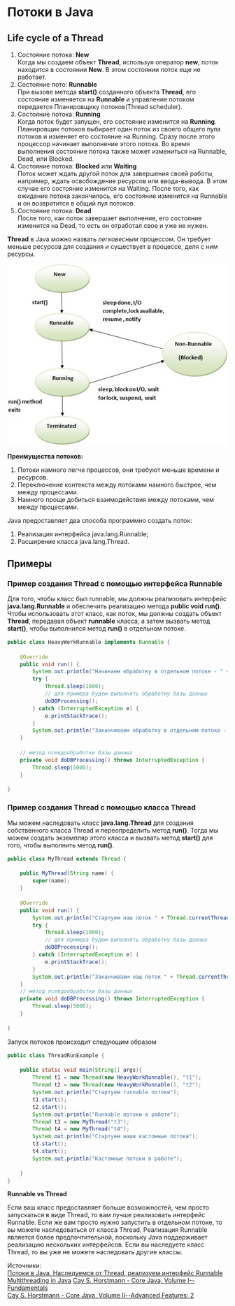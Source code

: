 # Потоки в Java

## Life cycle of a Thread

1. Состояние потока: __New__<br>
Когда мы создаем объект __Thread__, используя оператор __new__, поток находится в состоянии __New__. В этом состоянии поток еще не работает.
2. Состояние пото: __Runnable__<br>
При вызове метода __start()__ созданного объекта __Thread__, его состояние изменяется на __Runnable__ и управление потоком передается Планировщику потоков(Thread scheduler).
3. Состояние потока: __Running__<br>
Когда поток будет запущен, его состояние изменится на __Running__. Планировщик потоков выбирает один поток из своего общего пула потоков и изменяет его состояние на Running. Сразу после этого процессор начинает выполнение этого потока. Во время выполнения состояние потока также может измениться на Runnable, Dead, или Blocked.
4. Состояние потока: __Blocked__ или __Waiting__<br>
Поток может ждать другой поток для завершения своей работы, например, ждать освобождение ресурсов или ввода-вывода. В этом случае его состояние изменится на Waiting. После того, как ожидание потока закончилось, его состояние изменится на Runnable и он возвратится в общий пул потоков.
5. Состояние потока: __Dead__<br>
После того, как поток завершает выполнение, его состояние изменится на Dead, то есть он отработал свое и уже не нужен.

__Thread__ в Java можно назвать _легковесным_ процессом. Он требует меньше ресурсов для создания и существует в процессе, деля с ним ресурсы.

![Life cycle of a Thread](/src/main/resources/img/lifecycle.png)

__Преимущества потоков:__

1. Потоки намного легче процессов, они требуют меньше времени и ресурсов.
2. Переключение контекста между потоками намного быстрее, чем между процессами.
3. Намного проще добиться взаимодействия между потоками, чем между процессами.

Java предоставляет два способа программно создать поток:

1. Реализация интерфейса java.lang.Runnable;
2. Расширение класса java.lang.Thread.

## Примеры

### Пример создания Thread с помощью интерфейса Runnable
Для того, чтобы класс был runnable, мы должны реализовать интерфейс __java.lang.Runnable__ и обеспечить реализацию метода __public void run()__. Чтобы использовать этот класс, как поток, мы должны создать объект __Thread__, передавая объект __runnable__ класса, а затем вызвать метод __start()__, чтобы выполнился метод __run()__ в отдельном потоке.

```java
public class HeavyWorkRunnable implements Runnable {
 
    @Override
    public void run() {
        System.out.println("Начинаем обработку в отдельном потоке - " + Thread.currentThread().getName());
        try {
            Thread.sleep(1000);
            // для примера будем выполнять обработку базы данных
            doDBProcessing();
        } catch (InterruptedException e) {
            e.printStackTrace();
        }
        System.out.println("Заканчиваем обработку в отдельном потоке - " + Thread.currentThread().getName());
    }
 
    // метод псевдообработки базы данных
    private void doDBProcessing() throws InterruptedException {
        Thread.sleep(5000);
    }
 
}
```

### Пример создания Thread с помощью класса Thread

Мы можем наследовать класс __java.lang.Thread__ для создания собственного класса Thread и переопределить метод __run()__. Тогда мы можем создать экземпляр этого класса и вызвать метод __start()__ для того, чтобы выполнить метод __run()__.

```java
public class MyThread extends Thread {
 
    public MyThread(String name) {
        super(name);
    }
 
    @Override
    public void run() {
        System.out.println("Стартуем наш поток " + Thread.currentThread().getName());
        try {
            Thread.sleep(1000);
            // для примера будем выполнять обработку базы данных
            doDBProcessing();
        } catch (InterruptedException e) {
            e.printStackTrace();
        }
        System.out.println("Заканчиваем наш поток " + Thread.currentThread().getName());
    }
    // метод псевдообработки базы данных
    private void doDBProcessing() throws InterruptedException {
        Thread.sleep(5000);
    }
     
}
```

Запуск потоков происходит следующим образом
```java
public class ThreadRunExample {
 
    public static void main(String[] args){
        Thread t1 = new Thread(new HeavyWorkRunnable(), "t1");
        Thread t2 = new Thread(new HeavyWorkRunnable(), "t2");
        System.out.println("Стартуем runnable потоки");
        t1.start();
        t2.start();
        System.out.println("Runnable потоки в работе");
        Thread t3 = new MyThread("t3");
        Thread t4 = new MyThread("t4");
        System.out.println("Стартуем наши кастомные потоки");
        t3.start();
        t4.start();
        System.out.println("Кастомные потоки в работе");
         
    }
}
```

__Runnable vs Thread__

Если ваш класс предоставляет больше возможностей, чем просто запускаться в виде Thread, то вам лучше реализовать интерфейс Runnable. Если же вам просто нужно запустить в отдельном потоке, то вы можете наследоваться от класса Thread.
Реализация Runnable является более предпочтительной, поскольку Java поддерживает реализацию нескольких интерфейсов. Если вы наследуете класс Thread, то вы уже не можете наследовать другие классы.




Источники:  
[Потоки в Java. Наследуемся от Thread, реализуем интерфейс Runnable](http://javadevblog.com/potoki-v-java-nasleduemsya-ot-thread-realizuem-interfejs-runnable.html)  
[Multithreading in Java](https://www.javatpoint.com/multithreading-in-java)
[Cay S. Horstmann - Core Java, Volume I--Fundamentals](https://www.amazon.com/Core-Java-I-Fundamentals-10th/dp/0134177304)  
[Cay S. Horstmann - Core Java, Volume II--Advanced Features: 2](https://www.amazon.com/Core-Java-II-Advanced-Features-ebook/dp/B01MTY3K7C)  